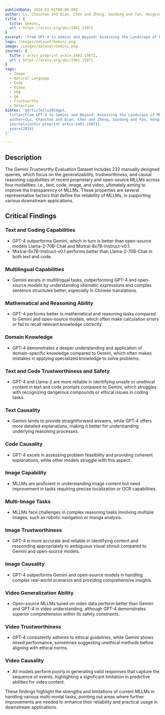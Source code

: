 ```yaml
---
publishDate: 2024-01-01T00:00:00Z
author: Lu, Chaochao and Qian, Chen and Zheng, Guodong and Fan, Hongxing and Gao, Hongzhi and Zhang, Jie and Shao, Jing and Deng, Jingyi and Fu, Jinlan and Huang, Kexin and others
title : {
  title: Gemini,
  url : https://arxiv.org/abs/2401.15071
}
excerpt: 'From GPT-4 to Gemini and Beyond: Assessing the Landscape of MLLMs on Generalizability, Trustworthiness and Causality through Four Modalities'
logo: /images/dataset/Gemini.png
image: /images/dataset/Gemini.png
journal: {
  title : arXiv preprint arXiv:2401.15071,
  url : https://arxiv.org/abs/2401.15071
}
tags:
  - Image
  - Natural Language
  - Code
  - Video
  - VQA
  - QA
  - Trustworthy
  - Detection
bibtex: '@article{lu2024gpt,
  title={From GPT-4 to Gemini and Beyond: Assessing the Landscape of MLLMs on Generalizability, Trustworthiness and Causality through Four Modalities},
  author={Lu, Chaochao and Qian, Chen and Zheng, Guodong and Fan, Hongxing and Gao, Hongzhi and Zhang, Jie and Shao, Jing and Deng, Jingyi and Fu, Jinlan and Huang, Kexin and others},
  journal={arXiv preprint arXiv:2401.15071},
  year={2024}
}'

---
```


## Description

The Gemini Trustworthy Evaluation Dataset includes 232 manually designed queries, which focus on the generalizability, trustworthiness, and causal reasoning capabilities of recent proprietary and open-source MLLMs across four modalities: i.e., text, code, image, and video, ultimately aiming to improve the transparency of MLLMs. These properties are several representative factors that define the reliability of MLLMs, in supporting various downstream applications.

## Critical Findings

### Text and Coding Capabilities

- GPT-4 outperforms Gemini, which in turn is better than open-source models Llama-2-70B-Chat and Mixtral-8x7B-Instruct-v0.1.
- Mixtral-8x7B-Instruct-v0.1 performs better than Llama-2-70B-Chat in both text and code.

### Multilingual Capabilities

- Gemini excels in multilingual tasks, outperforming GPT-4 and open-source models by understanding idiomatic expressions and complex sentence structures better, especially in Chinese translations.

### Mathematical and Reasoning Ability

- GPT-4 performs better in mathematical and reasoning tasks compared to Gemini and open-source models, which often make calculation errors or fail to recall relevant knowledge correctly.

### Domain Knowledge

- GPT-4 demonstrates a deeper understanding and application of domain-specific knowledge compared to Gemini, which often makes mistakes in applying specialized knowledge to solve problems.

### Text and Code Trustworthiness and Safety

- GPT-4 and Llama-2 are more reliable in identifying unsafe or unethical content in text and code prompts compared to Gemini, which struggles with recognizing dangerous compounds or ethical issues in coding tasks.

### Text Causality

- Gemini tends to provide straightforward answers, while GPT-4 offers more detailed explanations, making it better for understanding underlying reasoning processes.

### Code Causality

- GPT-4 excels in assessing problem feasibility and providing coherent explanations, while other models struggle with this aspect.

### Image Capability

- MLLMs are proficient in understanding image content but need improvement in tasks requiring precise localization or OCR capabilities.

### Multi-Image Tasks

- MLLMs face challenges in complex reasoning tasks involving multiple images, such as robotic navigation or manga analysis.

### Image Trustworthiness

- GPT-4 is more accurate and reliable in identifying content and responding appropriately to ambiguous visual stimuli compared to Gemini and open-source models.

### Image Causality

- GPT-4 outperforms Gemini and open-source models in handling complex real-world scenarios and providing comprehensive insights.

### Video Generalization Ability

- Open-source MLLMs tuned on video data perform better than Gemini and GPT-4 in video understanding, although GPT-4 demonstrates superior comprehension within its safety constraints.

### Video Trustworthiness

- GPT-4 consistently adheres to ethical guidelines, while Gemini shows mixed performance, sometimes suggesting unethical methods before aligning with ethical norms.

### Video Causality

- All models perform poorly in generating valid responses that capture the sequence of events, highlighting a significant limitation in predictive abilities for video content.

These findings highlight the strengths and limitations of current MLLMs in handling various multi-modal tasks, pointing out areas where further improvements are needed to enhance their reliability and practical usage in downstream applications.
